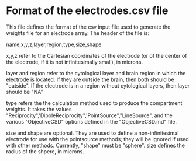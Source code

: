 # Format of the electrodes.csv file
This file defines the format of the csv input file used to generate the weights file for an electrode array. The header of the file is:

name,x,y,z,layer,region,type,size,shape

x,y,z refer to the Cartesian coordinates of the electrode (or of the center of the electrode, if it is not infinitesimally small), in microns.

layer and region refer to the cytological layer and brain region in which the electrode is located. If they are outside the brain, then both should be "outside". If the electrode is in a region without cytological layers, then layer should be "NA"

type refers the the calculation method used to produce the compartment weights. It takes the values "Reciprocity",'DipoleReciprocity",'PointSource","LineSource", and the various "ObjectiveCSD" options defined in the "ObjectiveCSD.md" file.

size and shape are optional. They are used to define a non-infinitesimal electrode for use with the pointsource methods; they will be ignored if used with other methods. Currently, "shape" must be "sphere". size defines the radius of the shpere, in microns.
